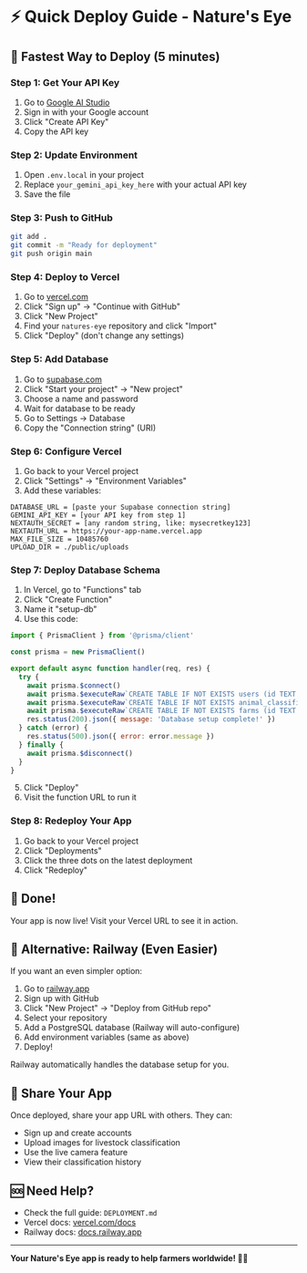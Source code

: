 # ⚡ Quick Deploy Guide - Nature's Eye

## 🎯 Fastest Way to Deploy (5 minutes)

### Step 1: Get Your API Key
1. Go to [Google AI Studio](https://makersuite.google.com/app/apikey)
2. Sign in with your Google account
3. Click "Create API Key"
4. Copy the API key

### Step 2: Update Environment
1. Open `.env.local` in your project
2. Replace `your_gemini_api_key_here` with your actual API key
3. Save the file

### Step 3: Push to GitHub
```bash
git add .
git commit -m "Ready for deployment"
git push origin main
```

### Step 4: Deploy to Vercel
1. Go to [vercel.com](https://vercel.com)
2. Click "Sign up" → "Continue with GitHub"
3. Click "New Project"
4. Find your `natures-eye` repository and click "Import"
5. Click "Deploy" (don't change any settings)

### Step 5: Add Database
1. Go to [supabase.com](https://supabase.com)
2. Click "Start your project" → "New project"
3. Choose a name and password
4. Wait for database to be ready
5. Go to Settings → Database
6. Copy the "Connection string" (URI)

### Step 6: Configure Vercel
1. Go back to your Vercel project
2. Click "Settings" → "Environment Variables"
3. Add these variables:

```
DATABASE_URL = [paste your Supabase connection string]
GEMINI_API_KEY = [your API key from step 1]
NEXTAUTH_SECRET = [any random string, like: mysecretkey123]
NEXTAUTH_URL = https://your-app-name.vercel.app
MAX_FILE_SIZE = 10485760
UPLOAD_DIR = ./public/uploads
```

### Step 7: Deploy Database Schema
1. In Vercel, go to "Functions" tab
2. Click "Create Function"
3. Name it "setup-db"
4. Use this code:

```javascript
import { PrismaClient } from '@prisma/client'

const prisma = new PrismaClient()

export default async function handler(req, res) {
  try {
    await prisma.$connect()
    await prisma.$executeRaw`CREATE TABLE IF NOT EXISTS users (id TEXT PRIMARY KEY, name TEXT, username TEXT UNIQUE, password TEXT, createdAt TIMESTAMP DEFAULT NOW(), updatedAt TIMESTAMP DEFAULT NOW())`
    await prisma.$executeRaw`CREATE TABLE IF NOT EXISTS animal_classifications (id TEXT PRIMARY KEY, animalType TEXT, imageUrl TEXT, imagePath TEXT, bodyLength FLOAT, heightAtWithers FLOAT, chestWidth FLOAT, rumpAngle FLOAT, bodyCondition FLOAT, overallScore FLOAT, breedScore FLOAT, conformationScore FLOAT, breed TEXT, age INT, weight FLOAT, gender TEXT, farmId TEXT, farmName TEXT, location TEXT, createdAt TIMESTAMP DEFAULT NOW(), updatedAt TIMESTAMP DEFAULT NOW(), analysisNotes TEXT, confidence FLOAT, userId TEXT)`
    await prisma.$executeRaw`CREATE TABLE IF NOT EXISTS farms (id TEXT PRIMARY KEY, name TEXT, location TEXT, contactInfo TEXT, createdAt TIMESTAMP DEFAULT NOW(), updatedAt TIMESTAMP DEFAULT NOW())`
    res.status(200).json({ message: 'Database setup complete!' })
  } catch (error) {
    res.status(500).json({ error: error.message })
  } finally {
    await prisma.$disconnect()
  }
}
```

5. Click "Deploy"
6. Visit the function URL to run it

### Step 8: Redeploy Your App
1. Go back to your Vercel project
2. Click "Deployments"
3. Click the three dots on the latest deployment
4. Click "Redeploy"

## 🎉 Done!

Your app is now live! Visit your Vercel URL to see it in action.

## 🔧 Alternative: Railway (Even Easier)

If you want an even simpler option:

1. Go to [railway.app](https://railway.app)
2. Sign up with GitHub
3. Click "New Project" → "Deploy from GitHub repo"
4. Select your repository
5. Add a PostgreSQL database (Railway will auto-configure)
6. Add environment variables (same as above)
7. Deploy!

Railway automatically handles the database setup for you.

## 📱 Share Your App

Once deployed, share your app URL with others. They can:
- Sign up and create accounts
- Upload images for livestock classification
- Use the live camera feature
- View their classification history

## 🆘 Need Help?

- Check the full guide: `DEPLOYMENT.md`
- Vercel docs: [vercel.com/docs](https://vercel.com/docs)
- Railway docs: [docs.railway.app](https://docs.railway.app)

---

**Your Nature's Eye app is ready to help farmers worldwide! 🌾🐄**











